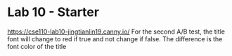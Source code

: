 # Lab 10 - Starter
https://cse110-lab10-jingtianlin19.canny.io/
For the second A/B test, the title font will change to red if true and not change if false. The difference is the font color of the title
